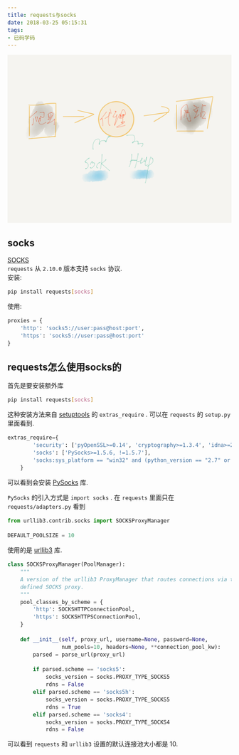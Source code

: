 ```yaml
---
title: requests与socks
date: 2018-03-25 05:15:31
tags:
- 已码学码
---
```

![socks](/assert/2018-03-25.png)    

## socks
[SOCKS](http://docs.python-requests.org/en/master/user/advanced/#socks)    
`requests` 从 `2.10.0` 版本支持 `socks` 协议.   
安装:    
```bash
pip install requests[socks]
```

使用:    
```python
proxies = {
    'http': 'socks5://user:pass@host:port',
    'https': 'socks5://user:pass@host:port'
}
```

## requests怎么使用socks的
首先是要安装额外库    
```bash
pip install requests[socks]
```
这种安装方法来自 [setuptools](http://setuptools.readthedocs.io/en/latest/setuptools.html) 的 `extras_require` . 可以在 `requests` 的 `setup.py` 里面看到.    
```python
extras_require={
        'security': ['pyOpenSSL>=0.14', 'cryptography>=1.3.4', 'idna>=2.0.0'],
        'socks': ['PySocks>=1.5.6, !=1.5.7'],
        'socks:sys_platform == "win32" and (python_version == "2.7" or python_version == "2.6")': ['win_inet_pton'],
    }
```
可以看到会安装 [PySocks](https://github.com/Anorov/PySocks) 库.    

`PySocks` 的引入方式是 `import socks` . 在 `requests` 里面只在 `requests/adapters.py` 看到    
```python
from urllib3.contrib.socks import SOCKSProxyManager

DEFAULT_POOLSIZE = 10
```
使用的是 [urllib3](https://github.com/shazow/urllib3/) 库.   
```python
class SOCKSProxyManager(PoolManager):
    """
    A version of the urllib3 ProxyManager that routes connections via the
    defined SOCKS proxy.
    """
    pool_classes_by_scheme = {
        'http': SOCKSHTTPConnectionPool,
        'https': SOCKSHTTPSConnectionPool,
    }

    def __init__(self, proxy_url, username=None, password=None,
                 num_pools=10, headers=None, **connection_pool_kw):
        parsed = parse_url(proxy_url)

        if parsed.scheme == 'socks5':
            socks_version = socks.PROXY_TYPE_SOCKS5
            rdns = False
        elif parsed.scheme == 'socks5h':
            socks_version = socks.PROXY_TYPE_SOCKS5
            rdns = True
        elif parsed.scheme == 'socks4':
            socks_version = socks.PROXY_TYPE_SOCKS4
            rdns = False
```
可以看到 `requests` 和 `urllib3` 设置的默认连接池大小都是 10.

